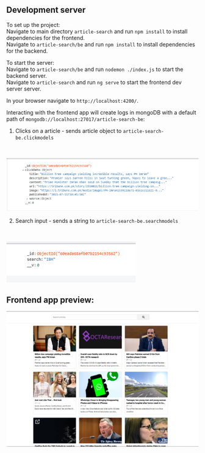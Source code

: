 ## Development server

To set up the project: 
<br/>
Navigate to main directory `article-search` and run `npm install` to install dependencies for the frontend.
<br/>
Navigate to `article-search/be` and run `npm install` to install dependencies for the backend.

To start the server:
<br/>
Navigate to `article-search/be` and run `nodemon ./index.js` to start the backend server.
<br/>
Navigate to `article-search` and run `ng serve` to start the frontend dev server server.

In your browser navigate to `http://localhost:4200/`.

Interacting with the frontend app will create logs in mongoDB with a default path of `mongodb://localhost:27017/article-search-be`:
1. Clicks on a article - sends article object to `article-search-be.clickmodels`
<br/>

![article](./readme-assets/articleObj.png)

2. Search input - sends a string to `article-search-be.searchmodels`
<br/>

![search](./readme-assets/searchStr.png)

## Frontend app preview:

![preview](./readme-assets/preview-img.png)
